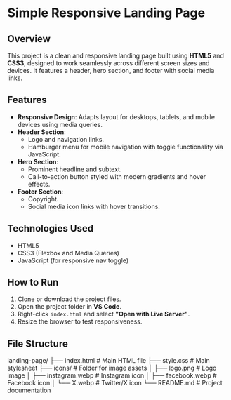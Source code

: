 # Simple Responsive Landing Page

## Overview
This project is a clean and responsive landing page built using **HTML5** and **CSS3**, designed to work seamlessly across different screen sizes and devices. It features a header, hero section, and footer with social media links.

##  Features

- **Responsive Design**: Adapts layout for desktops, tablets, and mobile devices using media queries.
- **Header Section**:
  - Logo and navigation links.
  - Hamburger menu for mobile navigation with toggle functionality via JavaScript.
- **Hero Section**:
  - Prominent headline and subtext.
  - Call-to-action button styled with modern gradients and hover effects.
- **Footer Section**:
  - Copyright.
  - Social media icon links with hover transitions.

## Technologies Used

- HTML5
- CSS3 (Flexbox and Media Queries)
- JavaScript (for responsive nav toggle)

##  How to Run

1. Clone or download the project files.
2. Open the project folder in **VS Code**.
3. Right-click `index.html` and select **"Open with Live Server"**.
4. Resize the browser to test responsiveness.

##  File Structure

landing-page/
├── index.html            # Main HTML file
├── style.css             # Main stylesheet
├── icons/                # Folder for image assets
│   ├── logo.png          # Logo image
│   ├── instagram.webp    # Instagram icon
│   ├── facebook.webp     # Facebook icon
│   └── X.webp            # Twitter/X icon
└── README.md             # Project documentation
